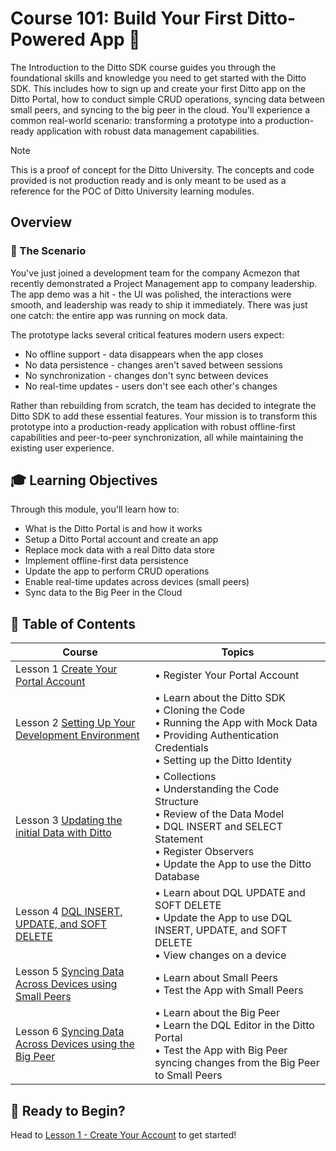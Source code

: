 # Course 101: Build Your First Ditto-Powered App 🚀

The Introduction to the Ditto SDK course guides you through the foundational skills and knowledge you need to get started with the Ditto SDK. This includes how to sign up and create your first Ditto app on the Ditto Portal, how to conduct simple CRUD operations, syncing data between small peers, and syncing to the big peer in the cloud.  You'll experience a common real-world scenario: transforming a prototype into a production-ready application with robust data management capabilities.

> [!NOTE] 
>This is a proof of concept for the Ditto University.  The concepts and code provided is not production ready and is only meant to be used as a reference for the POC of Ditto University learning modules. 

## Overview

### 🎯 The Scenario

You've just joined a development team for the company Acmezon that recently demonstrated a Project Management app to company leadership. The app demo was a hit - the UI was polished, the interactions were smooth, and leadership was ready to ship it immediately. There was just one catch: the entire app was running on mock data.

The prototype lacks several critical features modern users expect:
- No offline support - data disappears when the app closes
- No data persistence - changes aren't saved between sessions
- No synchronization - changes don't sync between devices
- No real-time updates - users don't see each other's changes

Rather than rebuilding from scratch, the team has decided to integrate the Ditto SDK to add these essential features. Your mission is to transform this prototype into a production-ready application with robust offline-first capabilities and peer-to-peer synchronization, all while maintaining the existing user experience.

## 🎓 Learning Objectives

Through this module, you'll learn how to:
- What is the Ditto Portal is and how it works
- Setup a Ditto Portal account and create an app
- Replace mock data with a real Ditto data store
- Implement offline-first data persistence
- Update the app to perform CRUD operations
- Enable real-time updates across devices (small peers)
- Sync data to the Big Peer in the Cloud

## 📖 Table of Contents
| Course | Topics |
| -------|-------- |
| Lesson 1 [Create Your Portal Account](lesson_1/README.md) | • Register Your Portal Account |
| Lesson 2 [Setting Up Your Development Environment](lesson_2/README.md) | • Learn about the Ditto SDK <br> • Cloning the Code <br> • Running the App with Mock Data <br> • Providing Authentication Credentials <br> • Setting up the Ditto Identity |
| Lesson 3 [Updating the initial Data with Ditto](lesson_3/README.md) | • Collections <br> • Understanding the Code Structure <br> • Review of the Data Model <br> • DQL INSERT and SELECT Statement<br> • Register Observers <br> • Update the App to use the Ditto Database |
| Lesson 4 [DQL INSERT, UPDATE, and SOFT DELETE](lesson_4/README.md) | • Learn about DQL UPDATE and SOFT DELETE <br> • Update the App to use DQL INSERT, UPDATE, and SOFT DELETE <br> • View changes on a device |
| Lesson 5 [Syncing Data Across Devices using Small Peers](lesson_5/README.md) | • Learn about Small Peers <br> • Test the App with Small Peers | 
| Lesson 6 [Syncing Data Across Devices using the Big Peer](lesson_6/README.md) | • Learn about the Big Peer <br> • Learn the DQL Editor in the Ditto Portal <br> • Test the App with Big Peer syncing changes from the Big Peer to Small Peers |

## 🚀 Ready to Begin?

Head to [Lesson 1 - Create Your Account](lesson_1/README.md) to get started! 


